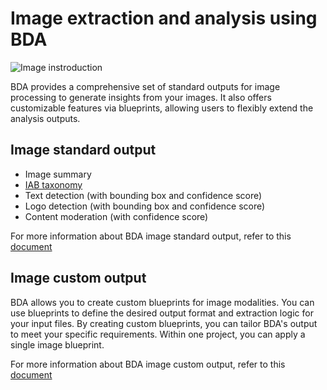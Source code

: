 # Image extraction and analysis using BDA

![Image instroduction](/static/300-image.png)

BDA provides a comprehensive set of standard outputs for image processing to generate insights from your images. It also offers customizable features via blueprints, allowing users to flexibly extend the analysis outputs.


## Image standard output
- Image summary
- [IAB taxonomy](https://en.wikipedia.org/wiki/Interactive_Advertising_Bureau)
- Text detection (with bounding box and confidence score)
- Logo detection (with bounding box and confidence score)
- Content moderation (with confidence score)

For more information about BDA image standard output, refer to this [document](https://docs.aws.amazon.com/bedrock/latest/userguide/bda-ouput-image.html)

## Image custom output
BDA allows you to create custom blueprints for image modalities. You can use blueprints to define the desired output format and extraction logic for your input files. By creating custom blueprints, you can tailor BDA's output to meet your specific requirements. Within one project, you can apply a single image blueprint.

For more information about BDA image custom output, refer to this [document](https://docs.aws.amazon.com/bedrock/latest/userguide/bda-idp-images.html)
